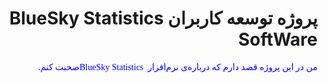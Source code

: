 <h1 dir = "rtl">
پروژه توسعه کاربران <bdi> BlueSky Statistics SoftWare </bdi>
</h1>

<p dir = "rtl", style = "color:blue; font-family:Yas;">
من در این پروژه قصد دارم که درباره‌ی نرم‌افزار <bdi> BlueSky Statistics </bdi>
صحبت کنم. 
</p>
